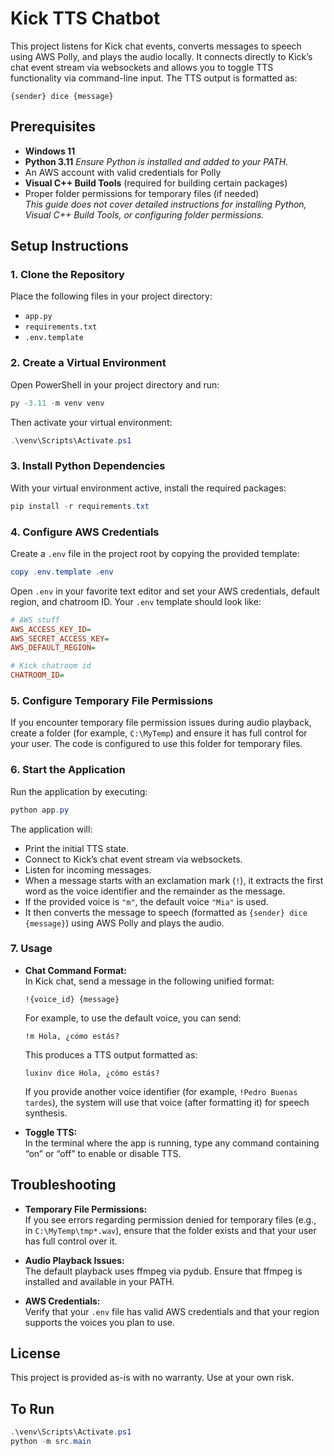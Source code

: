 
# Kick TTS Chatbot

This project listens for Kick chat events, converts messages to speech using AWS Polly, and plays the audio locally. It connects directly to Kick’s chat event stream via websockets and allows you to toggle TTS functionality via command-line input. The TTS output is formatted as:

```
{sender} dice {message}
```

## Prerequisites

- **Windows 11**
- **Python 3.11**
  *Ensure Python is installed and added to your PATH.*
- An AWS account with valid credentials for Polly
- **Visual C++ Build Tools** (required for building certain packages)
- Proper folder permissions for temporary files (if needed)  
  *This guide does not cover detailed instructions for installing Python, Visual C++ Build Tools, or configuring folder permissions.*

## Setup Instructions

### 1. Clone the Repository

Place the following files in your project directory:
- `app.py`
- `requirements.txt`
- `.env.template`

### 2. Create a Virtual Environment

Open PowerShell in your project directory and run:

```powershell
py -3.11 -m venv venv
```

Then activate your virtual environment:

```powershell
.\venv\Scripts\Activate.ps1
```

### 3. Install Python Dependencies

With your virtual environment active, install the required packages:

```powershell
pip install -r requirements.txt
```

### 4. Configure AWS Credentials

Create a `.env` file in the project root by copying the provided template:

```powershell
copy .env.template .env
```

Open `.env` in your favorite text editor and set your AWS credentials, default region, and chatroom ID. Your `.env` template should look like:

```ini
# AWS stuff
AWS_ACCESS_KEY_ID=
AWS_SECRET_ACCESS_KEY=
AWS_DEFAULT_REGION=

# Kick chatroom id
CHATROOM_ID=
```

### 5. Configure Temporary File Permissions

If you encounter temporary file permission issues during audio playback, create a folder (for example, `C:\MyTemp`) and ensure it has full control for your user. The code is configured to use this folder for temporary files.

### 6. Start the Application

Run the application by executing:

```powershell
python app.py
```

The application will:
- Print the initial TTS state.
- Connect to Kick’s chat event stream via websockets.
- Listen for incoming messages.
- When a message starts with an exclamation mark (`!`), it extracts the first word as the voice identifier and the remainder as the message.
- If the provided voice is `"m"`, the default voice `"Mia"` is used.
- It then converts the message to speech (formatted as `{sender} dice {message}`) using AWS Polly and plays the audio.

### 7. Usage

- **Chat Command Format:**  
  In Kick chat, send a message in the following unified format:
  ```
  !{voice_id} {message}
  ```
  For example, to use the default voice, you can send:
  ```
  !m Hola, ¿cómo estás?
  ```
  This produces a TTS output formatted as:
  ```
  luxinv dice Hola, ¿cómo estás?
  ```
  If you provide another voice identifier (for example, `!Pedro Buenas tardes`), the system will use that voice (after formatting it) for speech synthesis.

- **Toggle TTS:**  
  In the terminal where the app is running, type any command containing “on” or “off” to enable or disable TTS.

## Troubleshooting

- **Temporary File Permissions:**  
  If you see errors regarding permission denied for temporary files (e.g., in `C:\MyTemp\tmp*.wav`), ensure that the folder exists and that your user has full control over it.

- **Audio Playback Issues:**  
  The default playback uses ffmpeg via pydub. Ensure that ffmpeg is installed and available in your PATH.

- **AWS Credentials:**  
  Verify that your `.env` file has valid AWS credentials and that your region supports the voices you plan to use.

## License

This project is provided as-is with no warranty. Use at your own risk.

## To Run

```powershell
.\venv\Scripts\Activate.ps1
python -m src.main
```
